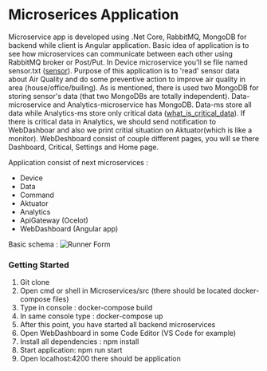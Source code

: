 # Microserices Application
Microservice app is developed using .Net Core, RabbitMQ, MongoDB for backend while client is Angular application. Basic idea of application is to see how microservices can communicate between each other using RabbitMQ broker or Post/Put. In Device microservice you'll se file named sensor.txt ([sensor](http://archive.ics.uci.edu/ml/datasets/Beijing+Multi-Site+Air-Quality+Data)). Purpose of this application is to 'read' sensor data about Air Quality and do some preventive action to improve air quality in area (house/office/builing). As is mentioned, there is used two MongoDB for storing sensor's data (that two MongoDBs are totally independent). Data-microservice and Analytics-microservice has MongoDB. Data-ms store all data while Analytics-ms store only critical data ([what_is_critical_data](https://w.ndtvimg.com/sites/3/2019/12/18122322/air_quality_index_standards_CPCB_650.jpg)). If there is critical data in Analytics, we should send notification to WebDashboar and also we print critial situation on Aktuator(which is like a monitor). WebDeshboard consist of couple different pages, you will se there Dashboard, Critical, Settings and Home page.

Application consist of next microservices :
* Device
* Data
* Command
* Aktuator
* Analytics
* ApiGateway (Ocelot)
* WebDashboard (Angular app)

Basic schema :
![Runner Form](https://i.postimg.cc/g0Jywctx/Service-Oriented-Architecture.png)
### Getting Started

1. Git clone
2. Open cmd or shell in Microservices/src (there should be located docker-compose files)
3. Type in console : docker-compose build 
4. In same console type : docker-compose up 
5. After this point, you have started all backend microservices
6. Open WebDashboard in some Code Editor (VS Code for example)
7. Install all dependencies : npm install 
8. Start application: npm run start
9. Open localhost:4200 there should be application
